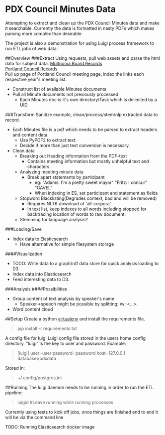 PDX Council Minutes Data
==============

Attempting to extract and clean up the PDX Council Minutes data and make it searchable.  Currently the data is formatted in nasty PDFs which makes parsing more complex than desirable.  

The project is also a demonstration for using Luigi process framework to run ETL jobs of web data.  

##Overview
###Extract
Using requests, pull web assets and parse the html data for subject data. 
[Multnoma Board Records](http://multnomah.granicus.com/ViewPublisher.php?view_id=3)  
[Portland Council Records](http://www.portlandonline.com/auditor/index.cfm?c=56676)  
Pull up page of Portland Council meeting page, index the links each respective year's meeting list.
 * Construct list of available Minutes documents
 * Pull all Minute documents not previously processed
    * Each Minutes doc is it's own directory/Task which is delimited by a UID

###Transform
Sanitize example, clean/process/stem/nlp extracted data to record.  
 * Each Minutes file is a pdf which needs to be parsed to extract headers and content data.
    * Use PyPDF2 to extract text.
    * Decide if more than just text conversion is necessary.
 * Clean data
    * Breaking out Heading information from the PDF-text
        * Contains meeting information but mostly unhelpful text and characters
    * Analyzing meeting minute data
        * Break apart statements by participant
            * eg: "Adams: I'm a pretty sweet mayor" "Fritz: I concur" "GAVEL"
            * When indexing in ES, set participant and statement as fields
    * Stopword Blacklisting(Degrades context, bad and will be removed)
        * Requires NLTK download of 'all-corpora'
        * In text list, keep indexes to all words including stopped for backtracing location of words to raw document.
    * Stemming for language analysis?

###Loading/Save
 * Index data to Elasticsearch 
    * Have alternative for simple filesystem storage

####Visualization
 * TODO: Write data to a graph/rdf data store for quick analysis loading to D3
 * Index data into Elasticsearch
 * Feed interesting data to D3.

###Analysis
####Possibilities 
 * Group content of text analysis by speaker's name
     * Speaker->speech might be possible by splitting: 
     \w<SpeakerName>: <sentence> <words> <...>.  
 * Word content cloud

##Setup
Create a python [virtualenv](http://virtualenv.readthedocs.org/en/latest/) and install the requirements file.
> pip install -r requirements.txt

A config file for luigi Luigi config file stored in the users home config directory. "luigi" is the key to user and password.  Example:
> [luigi]
user=user
password=password
host=127.0.0.1
database=pdxdata

Stored in:
> ~/.config/postgres.ini


##Running
The luigi daemon needs to be running in order to run the ETL pipeline:
> luigid #Leave running while running processes

Currently using tests to kick off jobs, once things are finished end to end it will be via the command line.

TODO: Running Elasticsearch docker image


